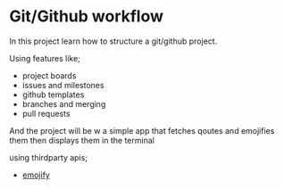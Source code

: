 # Git/Github workflow

In this project learn how to structure a git/github project.

Using features like;

- project boards
- issues and milestones
- github templates
- branches and merging
- pull requests

And the project will be w a simple app that fetches qoutes and emojifies them then displays them in the terminal

using thirdparty apis;

- [emojify](emojify.net)
